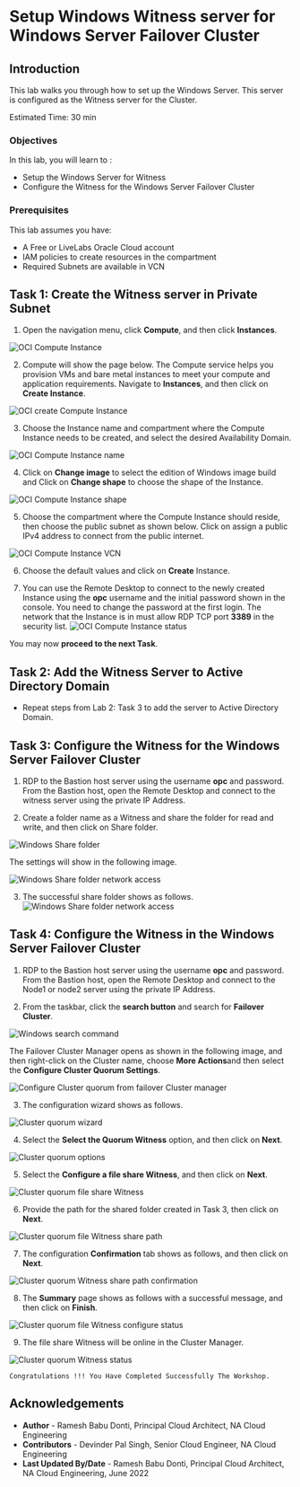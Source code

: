 # Setup Windows Witness server for Windows Server Failover Cluster

## Introduction

This lab walks you through how to set up the Windows Server. This server is configured as the Witness server for the Cluster.  

Estimated Time:  30 min


### Objectives
In this lab, you will learn to :
* Setup the Windows Server for Witness
* Configure the Witness for the Windows Server Failover Cluster

### Prerequisites  

This lab assumes you have:
- A Free or LiveLabs Oracle Cloud account
- IAM policies to create resources in the compartment
- Required Subnets are available in VCN

##  Task 1: Create the Witness server in Private Subnet

1. Open the navigation menu, click **Compute**, and then click **Instances**.

  ![OCI Compute Instance](./images/compute-instance-oci.png "OCI Compute Instance")

2. Compute will show the page below. The Compute service helps you provision VMs and bare metal instances to meet your compute and application requirements. Navigate to **Instances**, and then click on **Create Instance**.

  ![OCI create Compute Instance](./images/compute-instance-create.png "OCI create Compute Instance")

3. Choose the Instance name and compartment where the Compute Instance needs to be created, and select the desired Availability Domain.

  ![OCI Compute Instance name](./images/compute-instance-name.png "OCI Compute Instance name")

4. Click on **Change image** to select the edition of Windows image build and Click on **Change shape** to choose the shape of the Instance.

  ![OCI Compute Instance shape](./images/compute-instance-shape.png "OCI Compute Instance shape")

5. Choose the compartment where the Compute Instance should reside, then choose the public subnet as shown below. Click on assign a public IPv4 address to connect from the public internet.

  ![OCI Compute Instance VCN](./images/compute-instance-ip.png "OCI Compute Instance VCN")

6. Choose the default values and click on **Create** Instance.

7. You can use the Remote Desktop to connect to the newly created Instance using the **opc** username and the initial password shown in the console. You need to change the password at the first login. The network that the Instance is in must allow RDP TCP port **3389** in the security list.
  ![OCI Compute Instance status](./images/compute-instance-successful.png "OCI Compute Instance status")


  You may now **proceed to the next Task**.

##  Task 2: Add the Witness Server to Active Directory Domain

  * Repeat steps from Lab 2: Task 3 to add the server to Active Directory Domain.

##  Task 3: Configure the Witness for the Windows Server Failover Cluster

1. RDP to the Bastion host server using the username **opc** and password. From the Bastion host, open the Remote Desktop and connect to the witness server using the private IP Address.

2. Create a folder name as a Witness and share the folder for read and write, and then click on Share folder.

  ![Windows Share folder](./images/windows-sharefolder.png "Windows Share folder")

  The settings will show in the following image.

  ![Windows Share folder network access](./images/windows-sharefolder-details.png "Windows Share folder network access")

3. The successful share folder shows as follows.
  ![Windows Share folder network access](./images/windows-sharefolder-successful.png "Windows Share folder network access")

##  Task 4: Configure the Witness in the Windows Server Failover Cluster

1. RDP to the Bastion host server using the username **opc** and password. From the Bastion host, open the Remote Desktop and connect to the Node1 or node2 server using the private IP Address.

2. From the taskbar, click the **search button** and search for **Failover Cluster**.

  ![Windows search command](./images/windows-command-search.png "Windows search command")

The Failover Cluster Manager opens as shown in the following image, and then right-click on the Cluster name, choose **More Actions**and then select the **Configure Cluster Quorum Settings**.

  ![Configure Cluster quorum from failover Cluster manager](./images/wsfc-quorum.png "Configure Cluster quorum from failover Cluster manager")

3. The configuration wizard shows as follows.

  ![Cluster quorum wizard](./images/wsfc-quorum-configruation.png "Cluster quorum wizard")

4. Select the **Select the Quorum Witness** option, and then click on **Next**.

  ![Cluster quorum options](./images/wsfc-quorum-configruation-select.png "Cluster quorum options")

5. Select the **Configure a file share Witness**, and then click on **Next**.

  ![Cluster quorum file share Witness](./images/wsfc-quorum-configruation-fileshare.png "Cluster quorum file share Witness")

6. Provide the path for the shared folder created in Task 3, then click on **Next**.

  ![Cluster quorum file Witness share path](./images/wsfc-quorum-sharepath.png "Cluster quorum file Witness share path")

7. The configuration **Confirmation** tab shows as follows, and then click on **Next**.

  ![Cluster quorum Witness share path confirmation](./images/wsfc-quorum-sharepath-confirmation.png "Cluster quorum Witness share path confirmation")

8. The **Summary** page shows as follows with a successful message, and then click on **Finish**.

  ![Cluster quorum file Witness configure status](./images/wsfc-quorum-sharepath-summary.png "Cluster quorum file Witness configure status")

9. The file share Witness will be online in the Cluster Manager.

  ![Cluster quorum Witness status](./images/wsfc-quorum-sharepath-online.png "Cluster quorum Witness status")

    Congratulations !!! You Have Completed Successfully The Workshop.

## Acknowledgements
* **Author** - Ramesh Babu Donti, Principal Cloud Architect, NA Cloud Engineering
* **Contributors** -  Devinder Pal Singh, Senior Cloud Engineer, NA Cloud Engineering
* **Last Updated By/Date** - Ramesh Babu Donti, Principal Cloud Architect, NA Cloud Engineering, June 2022
